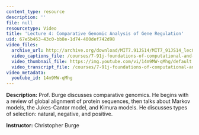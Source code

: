 ```yaml
---
content_type: resource
description: ''
file: null
resourcetype: Video
title: 'Lecture 4: Comparative Genomic Analysis of Gene Regulation'
uid: 67e5b463-43c0-bb8e-1d74-400def742d98
video_files:
  archive_url: http://archive.org/download/MIT7.91JS14/MIT7_91JS14_lec04_300k.mp4
  video_captions_file: /courses/7-91j-foundations-of-computational-and-systems-biology-spring-2014/6ce7d072ca2c5b8a892b5c74e8c0318b_14m9MW-qMhg.vtt
  video_thumbnail_file: https://img.youtube.com/vi/14m9MW-qMhg/default.jpg
  video_transcript_file: /courses/7-91j-foundations-of-computational-and-systems-biology-spring-2014/6efb14d2c8355c7c30e64faae02a239c_14m9MW-qMhg.pdf
video_metadata:
  youtube_id: 14m9MW-qMhg
---
```


**Description:** Prof. Burge discusses comparative genomics. He begins with a review of global alignment of protein sequences, then talks about Markov models, the Jukes-Cantor model, and Kimura models. He discusses types of selection: natural, negative, and positive.

**Instructor:** Christopher Burge